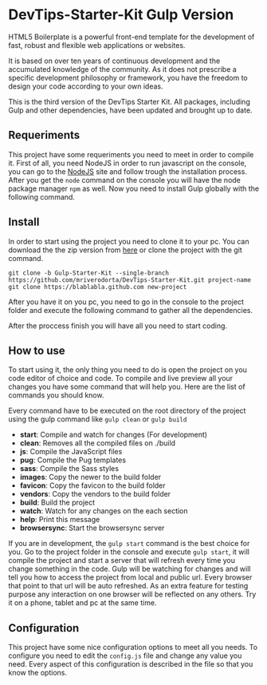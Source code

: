 # DevTips-Starter-Kit Gulp Version

HTML5 Boilerplate is a powerful front-end template for the development of fast, robust and flexible web applications or websites.

It is based on over ten years of continuous development and the accumulated knowledge of the community. As it does not prescribe a specific development philosophy or framework, you have the freedom to design your code according to your own ideas.

This is the third version of the DevTips Starter Kit. All packages, including Gulp and other dependencies, have been updated and brought up to date.


## Requeriments
This project have some requeriments you need to meet in order to compile it. First of all, you need NodeJS in order to run javascript on the console, you can go to the [NodeJS](http://nodejs.rg) site and follow trough the installation process. After you get the `node` command on the console you will have the node package manager `npm` as well. Now you need to install Gulp  globally with the following command.



## Install
In order to start using the project you need to clone it to your pc. You can download the the zip version from [here](#) or clone the project with the git command.
```
git clone -b Gulp-Starter-Kit --single-branch https://github.com/mriverodorta/DevTips-Starter-Kit.git project-name
git clone https://blablabla.github.com new-project
```
After you have it on you pc, you need to go in the console to the project folder and execute the following command to gather all the dependencies.

After the proccess finish you will have all you need to start coding.

## How to use
To start using it, the only thing you need to do is open the project on you code editor of choice and code. To compile and live preview all your changes you have some command that will help you. Here are the list of commands you should know.

Every command have to be executed on the root directory of the project using the gulp command like `gulp clean` or `gulp build`

* **start**: Compile and watch for changes (For development)
* **clean**: Removes all the compiled files on ./build
* **js**: Compile the JavaScript files
* **pug**: Compile the Pug templates
* **sass**: Compile the Sass styles
* **images**: Copy the newer to the build folder
* **favicon**: Copy the favicon to the build folder
* **vendors**: Copy the vendors to the build folder
* **build**: Build the project
* **watch**: Watch for any changes on the each section
* **help**: Print this message
* **browsersync**: Start the browsersync server

If you are in development, the `gulp start` command is the best choice for you. Go to the project folder in the console and execute `gulp start`, it will compile the project and start a server that will refresh every time you change something in the code. Gulp will be watching for changes and will tell you how to access the project from local and public url. Every browser that point to that url will be auto refreshed. As an extra feature for testing purpose any interaction on one browser will be reflected on any others. Try it on a phone, tablet and pc at the same time.

## Configuration
This project have some nice configuration options to meet all you needs. To configure you need to edit the `config.js` file and change any value you need. Every aspect of this configuration is described in the file so that you know the options.
